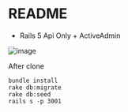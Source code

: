 # README

* Rails 5 Api Only + ActiveAdmin

![image](https://www.evernote.com/l/AReLpo6geBBDY5LmwjAQsBi2l-4aFrHe40wB/image.png)

After clone

```
bundle install
rake db:migrate
rake db:seed
rails s -p 3001
```
